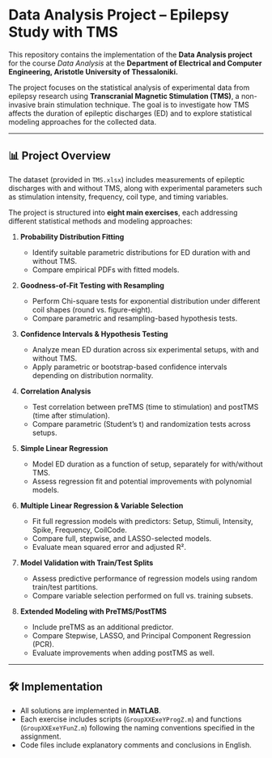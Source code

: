# Data Analysis Project – Epilepsy Study with TMS

This repository contains the implementation of the **Data Analysis project** for the course *Data Analysis* at the **Department of Electrical and Computer Engineering, Aristotle University of Thessaloniki.**  

The project focuses on the statistical analysis of experimental data from epilepsy research using **Transcranial Magnetic Stimulation (TMS)**, a non-invasive brain stimulation technique. The goal is to investigate how TMS affects the duration of epileptic discharges (ED) and to explore statistical modeling approaches for the collected data.

--- 

## 📊 Project Overview

The dataset (provided in `TMS.xlsx`) includes measurements of epileptic discharges with and without TMS, along with experimental parameters such as stimulation intensity, frequency, coil type, and timing variables.  

The project is structured into **eight main exercises**, each addressing different statistical methods and modeling approaches:

1. **Probability Distribution Fitting**  
   - Identify suitable parametric distributions for ED duration with and without TMS.  
   - Compare empirical PDFs with fitted models.  

2. **Goodness-of-Fit Testing with Resampling**  
   - Perform Chi-square tests for exponential distribution under different coil shapes (round vs. figure-eight).  
   - Compare parametric and resampling-based hypothesis tests.  

3. **Confidence Intervals & Hypothesis Testing**  
   - Analyze mean ED duration across six experimental setups, with and without TMS.  
   - Apply parametric or bootstrap-based confidence intervals depending on distribution normality.  

4. **Correlation Analysis**  
   - Test correlation between preTMS (time to stimulation) and postTMS (time after stimulation).  
   - Compare parametric (Student’s t) and randomization tests across setups.  

5. **Simple Linear Regression**  
   - Model ED duration as a function of setup, separately for with/without TMS.  
   - Assess regression fit and potential improvements with polynomial models.  

6. **Multiple Linear Regression & Variable Selection**  
   - Fit full regression models with predictors: Setup, Stimuli, Intensity, Spike, Frequency, CoilCode.  
   - Compare full, stepwise, and LASSO-selected models.  
   - Evaluate mean squared error and adjusted R².  

7. **Model Validation with Train/Test Splits**  
   - Assess predictive performance of regression models using random train/test partitions.  
   - Compare variable selection performed on full vs. training subsets.  

8. **Extended Modeling with PreTMS/PostTMS**  
   - Include preTMS as an additional predictor.  
   - Compare Stepwise, LASSO, and Principal Component Regression (PCR).  
   - Evaluate improvements when adding postTMS as well.  

---

## 🛠️ Implementation

- All solutions are implemented in **MATLAB**.  
- Each exercise includes scripts (`GroupXXExeYProgZ.m`) and functions (`GroupXXExeYFunZ.m`) following the naming conventions specified in the assignment.  
- Code files include explanatory comments and conclusions in English.  
